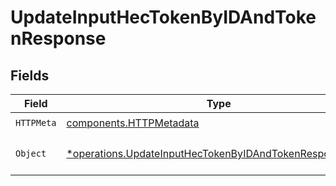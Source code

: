 # UpdateInputHecTokenByIDAndTokenResponse


## Fields

| Field                                                                                                                             | Type                                                                                                                              | Required                                                                                                                          | Description                                                                                                                       |
| --------------------------------------------------------------------------------------------------------------------------------- | --------------------------------------------------------------------------------------------------------------------------------- | --------------------------------------------------------------------------------------------------------------------------------- | --------------------------------------------------------------------------------------------------------------------------------- |
| `HTTPMeta`                                                                                                                        | [components.HTTPMetadata](../../models/components/httpmetadata.md)                                                                | :heavy_check_mark:                                                                                                                | N/A                                                                                                                               |
| `Object`                                                                                                                          | [*operations.UpdateInputHecTokenByIDAndTokenResponseBody](../../models/operations/updateinputhectokenbyidandtokenresponsebody.md) | :heavy_minus_sign:                                                                                                                | a list of InputSplunkHec objects                                                                                                  |